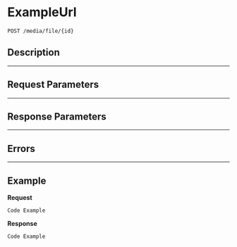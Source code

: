 # ExampleUrl

    POST /media/file/{id}

## Description

***

## Request Parameters

***

## Response Parameters

***

## Errors

***

## Example
**Request**

    Code Example

**Response**

    Code Example
